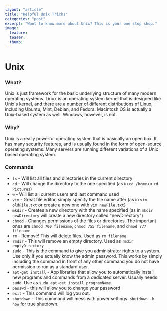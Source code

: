 ```yaml
---
layout: "article"
title: "Helpful Unix Tricks"
categories: "post"
excerpt: "Want to know more about Unix? This is your one stop shop."
image:
  feature:
  teaser:
  thumb:
---
```


# Unix

### What?

Unix is just framework for the basic underlying structure of many modern operating systems.
Linux is an operating system kernel that is designed like Unix's kernel, and there are a
number of different distributions of Linux, including Ubuntu, Mint, Debian, and Fedora.
Macintosh OS is actually a Unix-based system as well. Windows, however, is not.

### Why?

Unix is a really powerful operating system that is basically an open box. It has many security features, and
is usually found in the form of open-source operating systems. Many servers are running different variations
of a Unix based operating system.

### Commands

* `ls` - Will list all files and directories in the current directory
* `cd` - Will change the directory to the one specified (as in `cd /home` or `cd Pictures`)
* `w` - Will list all current users and last command used
* `vim` - Great file editor, simply specify the file name after (as in `vim oldFile.txt` or create a new one with `vim newFile.txt`)
* `mkdir` - Creates a new directory with the name specified (as in `mkdir newDirectory` will create a new directory called "newDirectory")
* `chmod` - Changes permissions of the files or directories. The important ones are `chmod 700 filename`, `chmod 755 filename`, and `chmod 777 filename`
* `rm` - Remove! This will delete files. Used as `rm filename`
* `rmdir` - This will remove an empty directory. Used as `rmdir emptyDirectory`
* `sudo` - This is the command to give you administrator rights to a system. Use only if you actually know the admin password. This works by simply including the command in front of any other command you do not have permission to run as a standard user.
* `apt-get install` - App libraries that allow you to automatically install new programs and commands from a dedicated server. Usually needs `sudo`. Use as `sudo apt-get install programName`.
* `passwd` - this will allow you to change your password
* `exit` - This command will log you out.
* `shutdown` - This command will mess with power settings. `shutdown -h now` for true shutdown.
